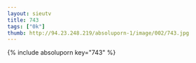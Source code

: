 ```yaml
--- 
layout: sieutv
title: 743
tags: ["0k"]
thumb: http://94.23.248.219/absoluporn-1/image/002/743.jpg
---
```

{% include absoluporn key="743" %} 
